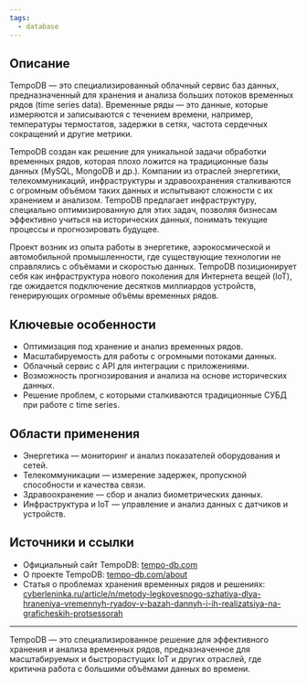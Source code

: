 ```yaml
---
tags:
  - database
---
```



## Описание

TempoDB — это специализированный облачный сервис баз данных, предназначенный для хранения и анализа больших потоков временных рядов (time series data). Временные ряды — это данные, которые измеряются и записываются с течением времени, например, температуры термостатов, задержки в сетях, частота сердечных сокращений и другие метрики.

TempoDB создан как решение для уникальной задачи обработки временных рядов, которая плохо ложится на традиционные базы данных (MySQL, MongoDB и др.). Компании из отраслей энергетики, телекоммуникаций, инфраструктуры и здравоохранения сталкиваются с огромным объёмом таких данных и испытывают сложности с их хранением и анализом. TempoDB предлагает инфраструктуру, специально оптимизированную для этих задач, позволяя бизнесам эффективно учиться на исторических данных, понимать текущие процессы и прогнозировать будущее.

Проект возник из опыта работы в энергетике, аэрокосмической и автомобильной промышленности, где существующие технологии не справлялись с объёмами и скоростью данных. TempoDB позиционирует себя как инфраструктура нового поколения для Интернета вещей (IoT), где ожидается подключение десятков миллиардов устройств, генерирующих огромные объёмы временных рядов.

## Ключевые особенности

- Оптимизация под хранение и анализ временных рядов.
- Масштабируемость для работы с огромными потоками данных.
- Облачный сервис с API для интеграции с приложениями.
- Возможность прогнозирования и анализа на основе исторических данных.
- Решение проблем, с которыми сталкиваются традиционные СУБД при работе с time series.

## Области применения

- Энергетика — мониторинг и анализ показателей оборудования и сетей.
- Телекоммуникации — измерение задержек, пропускной способности и качества связи.
- Здравоохранение — сбор и анализ биометрических данных.
- Инфраструктура и IoT — управление и анализ данных с датчиков и устройств.

## Источники и ссылки

- Официальный сайт TempoDB: [tempo-db.com](https://tempo-db.com)  
- О проекте TempoDB: [tempo-db.com/about](https://tempo-db.com/about/)  
- Статья о проблемах хранения временных рядов и решениях: [cyberleninka.ru/article/n/metody-legkovesnogo-szhatiya-dlya-hraneniya-vremennyh-ryadov-v-bazah-dannyh-i-ih-realizatsiya-na-graficheskih-protsessorah](https://cyberleninka.ru/article/n/metody-legkovesnogo-szhatiya-dlya-hraneniya-vremennyh-ryadov-v-bazah-dannyh-i-ih-realizatsiya-na-graficheskih-protsessorah)  

---

TempoDB — это специализированное решение для эффективного хранения и анализа временных рядов, предназначенное для масштабируемых и быстрорастущих IoT и других отраслей, где критична работа с большими объёмами данных во времени.
